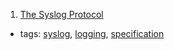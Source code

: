 1. [The Syslog Protocol](https://tools.ietf.org/html/rfc5424)
  * tags: [syslog](tags/syslog.md), [logging](tags/logging.md), [specification](tags/specification.md)
